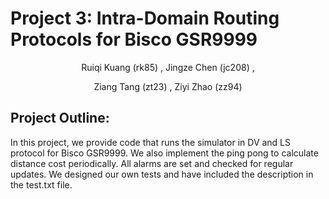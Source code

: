 # Project 3: Intra-Domain Routing Protocols for Bisco GSR9999



<p align="center">Ruiqi Kuang (rk85) , Jingze Chen (jc208) ,</p> 
<p align="center">Ziang Tang (zt23) ,  Ziyi Zhao (zz94) </p>



## Project Outline:



In this project, we provide code that runs the simulator in DV and LS protocol for Bisco GSR9999. We also implement the ping pong to calculate distance cost periodically. All alarms are set and checked for regular updates. We designed our own tests and have included the description in the test.txt file.



